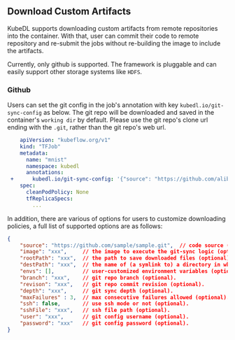 ## Download Custom Artifacts 

KubeDL supports downloading custom artifacts from remote repositories into the container. With that, user
can commit their code to remote repository and re-submit the jobs without re-building the image to include the artifacts.

Currently, only github is supported. The framework is pluggable and can easily support other storage systems like `HDFS`. 

### Github

Users can set the git config in the job's annotation with key `kubedl.io/git-sync-config` as below. The git repo will be 
downloaded and saved in the container's `working dir` by default. Please use the git repo's clone url ending with the `.git`,
rather than the git repo's web url.

```yaml
    apiVersion: "kubeflow.org/v1"
    kind: "TFJob"
    metadata:
      name: "mnist"
      namespace: kubedl 
      annotations:
 +      kubedl.io/git-sync-config: '{"source": "https://github.com/alibaba/kubedl.git" }'
    spec:
      cleanPodPolicy: None 
      tfReplicaSpecs:
        ...
```


In addition, there are various of options for users to customize downloading policies, 
a full list of supported options are as follows:

```json
{
    "source": "https://github.com/sample/sample.git",  // code source (required).
    "image": "xxx",     // the image to execute the git-sync logic (optional).
    "rootPath": "xxx",  // the path to save downloaded files (optional).
    "destPath": "xxx",  // the name of (a symlink to) a directory in which to check-out files (optional).
    "envs": [],         // user-customized environment variables (optional).
    "branch": "xxx",    // git repo branch (optional).
    "revison": "xxx",   // git repo commit revision (optional).
    "depth": "xxx",     // git sync depth (optional).
    "maxFailures" : 3,  // max consecutive failures allowed (optional).
    "ssh": false,       // use ssh mode or not (optional).
    "sshFile": "xxx",   // ssh file path (optional).
    "user": "xxx",      // git config username (optional).
    "password": "xxx"   // git config password (optional).
}
```
